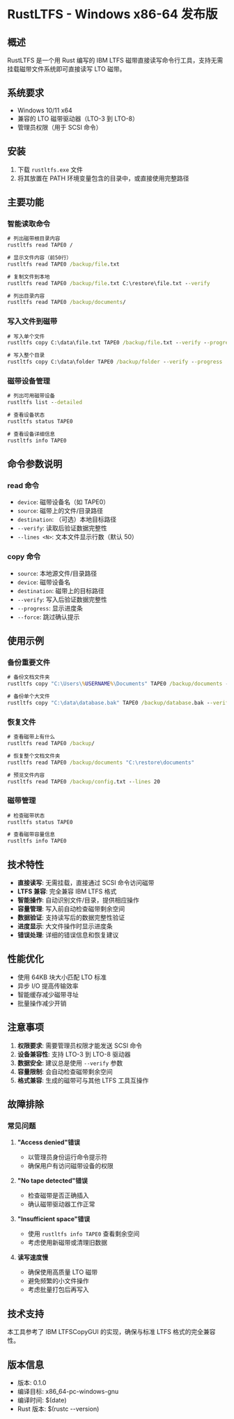 # RustLTFS - Windows x86-64 发布版

## 概述

RustLTFS 是一个用 Rust 编写的 IBM LTFS 磁带直接读写命令行工具，支持无需挂载磁带文件系统即可直接读写 LTO 磁带。

## 系统要求

- Windows 10/11 x64
- 兼容的 LTO 磁带驱动器（LTO-3 到 LTO-8）
- 管理员权限（用于 SCSI 命令）

## 安装

1. 下载 `rustltfs.exe` 文件
2. 将其放置在 PATH 环境变量包含的目录中，或直接使用完整路径

## 主要功能

### 智能读取命令

```cmd
# 列出磁带根目录内容
rustltfs read TAPE0 /

# 显示文件内容（前50行）
rustltfs read TAPE0 /backup/file.txt

# 复制文件到本地
rustltfs read TAPE0 /backup/file.txt C:\restore\file.txt --verify

# 列出目录内容
rustltfs read TAPE0 /backup/documents/
```

### 写入文件到磁带

```cmd
# 写入单个文件
rustltfs copy C:\data\file.txt TAPE0 /backup/file.txt --verify --progress

# 写入整个目录
rustltfs copy C:\data\folder TAPE0 /backup/folder --verify --progress
```

### 磁带设备管理

```cmd
# 列出可用磁带设备
rustltfs list --detailed

# 查看设备状态
rustltfs status TAPE0

# 查看设备详细信息
rustltfs info TAPE0
```

## 命令参数说明

### read 命令

- `device`: 磁带设备名（如 TAPE0）
- `source`: 磁带上的文件/目录路径
- `destination`: （可选）本地目标路径
- `--verify`: 读取后验证数据完整性
- `--lines <N>`: 文本文件显示行数（默认 50）

### copy 命令

- `source`: 本地源文件/目录路径
- `device`: 磁带设备名
- `destination`: 磁带上的目标路径
- `--verify`: 写入后验证数据完整性
- `--progress`: 显示进度条
- `--force`: 跳过确认提示

## 使用示例

### 备份重要文件

```cmd
# 备份文档文件夹
rustltfs copy "C:\Users\%USERNAME%\Documents" TAPE0 /backup/documents --verify --progress

# 备份单个大文件
rustltfs copy "C:\data\database.bak" TAPE0 /backup/database.bak --verify
```

### 恢复文件

```cmd
# 查看磁带上有什么
rustltfs read TAPE0 /backup/

# 恢复整个文档文件夹
rustltfs read TAPE0 /backup/documents "C:\restore\documents"

# 预览文件内容
rustltfs read TAPE0 /backup/config.txt --lines 20
```

### 磁带管理

```cmd
# 检查磁带状态
rustltfs status TAPE0

# 查看磁带容量信息
rustltfs info TAPE0
```

## 技术特性

- **直接读写**: 无需挂载，直接通过 SCSI 命令访问磁带
- **LTFS 兼容**: 完全兼容 IBM LTFS 格式
- **智能操作**: 自动识别文件/目录，提供相应操作
- **容量管理**: 写入前自动检查磁带剩余空间
- **数据验证**: 支持读写后的数据完整性验证
- **进度显示**: 大文件操作时显示进度条
- **错误处理**: 详细的错误信息和恢复建议

## 性能优化

- 使用 64KB 块大小匹配 LTO 标准
- 异步 I/O 提高传输效率
- 智能缓存减少磁带寻址
- 批量操作减少开销

## 注意事项

1. **权限要求**: 需要管理员权限才能发送 SCSI 命令
2. **设备兼容性**: 支持 LTO-3 到 LTO-8 驱动器
3. **数据安全**: 建议总是使用 `--verify` 参数
4. **容量限制**: 会自动检查磁带剩余空间
5. **格式兼容**: 生成的磁带可与其他 LTFS 工具互操作

## 故障排除

### 常见问题

1. **"Access denied"错误**

   - 以管理员身份运行命令提示符
   - 确保用户有访问磁带设备的权限

2. **"No tape detected"错误**

   - 检查磁带是否正确插入
   - 确认磁带驱动器工作正常

3. **"Insufficient space"错误**

   - 使用 `rustltfs info TAPE0` 查看剩余空间
   - 考虑使用新磁带或清理旧数据

4. **读写速度慢**
   - 确保使用高质量 LTO 磁带
   - 避免频繁的小文件操作
   - 考虑批量打包后再写入

## 技术支持

本工具参考了 IBM LTFSCopyGUI 的实现，确保与标准 LTFS 格式的完全兼容性。

## 版本信息

- 版本: 0.1.0
- 编译目标: x86_64-pc-windows-gnu
- 编译时间: $(date)
- Rust 版本: $(rustc --version)
